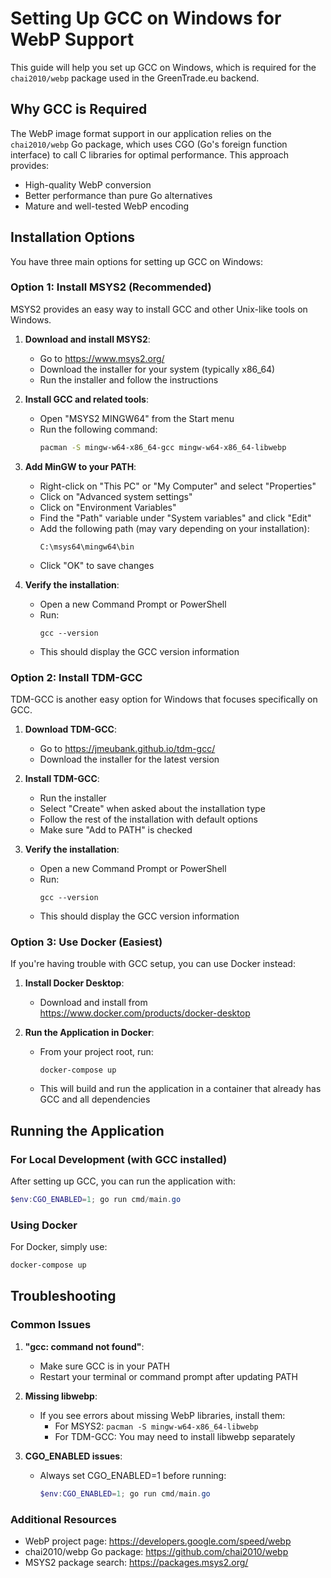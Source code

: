 # Setting Up GCC on Windows for WebP Support

This guide will help you set up GCC on Windows, which is required for the `chai2010/webp` package used in the GreenTrade.eu backend.

## Why GCC is Required

The WebP image format support in our application relies on the `chai2010/webp` Go package, which uses CGO (Go's foreign function interface) to call C libraries for optimal performance. This approach provides:

- High-quality WebP conversion
- Better performance than pure Go alternatives
- Mature and well-tested WebP encoding

## Installation Options

You have three main options for setting up GCC on Windows:

### Option 1: Install MSYS2 (Recommended)

MSYS2 provides an easy way to install GCC and other Unix-like tools on Windows.

1. **Download and install MSYS2**:
   - Go to https://www.msys2.org/
   - Download the installer for your system (typically x86_64)
   - Run the installer and follow the instructions

2. **Install GCC and related tools**:
   - Open "MSYS2 MINGW64" from the Start menu
   - Run the following command:
     ```bash
     pacman -S mingw-w64-x86_64-gcc mingw-w64-x86_64-libwebp
     ```

3. **Add MinGW to your PATH**:
   - Right-click on "This PC" or "My Computer" and select "Properties"
   - Click on "Advanced system settings"
   - Click on "Environment Variables"
   - Find the "Path" variable under "System variables" and click "Edit"
   - Add the following path (may vary depending on your installation):
     ```
     C:\msys64\mingw64\bin
     ```
   - Click "OK" to save changes

4. **Verify the installation**:
   - Open a new Command Prompt or PowerShell
   - Run:
     ```
     gcc --version
     ```
   - This should display the GCC version information

### Option 2: Install TDM-GCC

TDM-GCC is another easy option for Windows that focuses specifically on GCC.

1. **Download TDM-GCC**:
   - Go to https://jmeubank.github.io/tdm-gcc/
   - Download the installer for the latest version

2. **Install TDM-GCC**:
   - Run the installer
   - Select "Create" when asked about the installation type
   - Follow the rest of the installation with default options
   - Make sure "Add to PATH" is checked

3. **Verify the installation**:
   - Open a new Command Prompt or PowerShell
   - Run:
     ```
     gcc --version
     ```
   - This should display the GCC version information

### Option 3: Use Docker (Easiest)

If you're having trouble with GCC setup, you can use Docker instead:

1. **Install Docker Desktop**:
   - Download and install from https://www.docker.com/products/docker-desktop

2. **Run the Application in Docker**:
   - From your project root, run:
     ```
     docker-compose up
     ```
   - This will build and run the application in a container that already has GCC and all dependencies

## Running the Application

### For Local Development (with GCC installed)

After setting up GCC, you can run the application with:

```powershell
$env:CGO_ENABLED=1; go run cmd/main.go
```

### Using Docker

For Docker, simply use:

```powershell
docker-compose up
```

## Troubleshooting

### Common Issues

1. **"gcc: command not found"**:
   - Make sure GCC is in your PATH
   - Restart your terminal or command prompt after updating PATH

2. **Missing libwebp**:
   - If you see errors about missing WebP libraries, install them:
     - For MSYS2: `pacman -S mingw-w64-x86_64-libwebp`
     - For TDM-GCC: You may need to install libwebp separately

3. **CGO_ENABLED issues**:
   - Always set CGO_ENABLED=1 before running:
     ```powershell
     $env:CGO_ENABLED=1; go run cmd/main.go
     ```

### Additional Resources

- WebP project page: https://developers.google.com/speed/webp
- chai2010/webp Go package: https://github.com/chai2010/webp
- MSYS2 package search: https://packages.msys2.org/ 